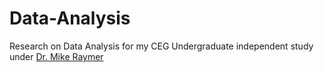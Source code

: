 # Data-Analysis
Research on Data Analysis for my CEG Undergraduate independent study under [Dr. Mike Raymer](https://people.wright.edu/michael.raymer)
